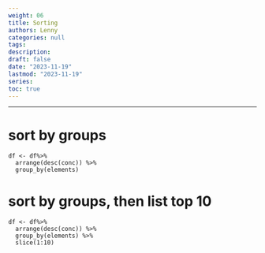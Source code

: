 ```yaml
---
weight: 06
title: Sorting
authors: Lenny
categories: null
tags: 
description: 
draft: false
date: "2023-11-19"
lastmod: "2023-11-19"
series:
toc: true
---
```



<!--more-->
---

# sort by groups

```
df <- df%>%
  arrange(desc(conc)) %>%
  group_by(elements)
```

# sort by groups, then list top 10

```
df <- df%>%
  arrange(desc(conc)) %>%
  group_by(elements) %>%
  slice(1:10)
```